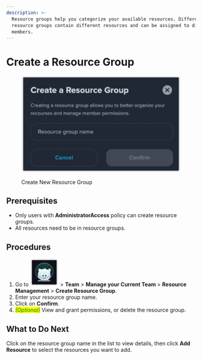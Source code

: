 ```yaml
---
description: >-
  Resource groups help you categorize your available resources. Different
  resource groups contain different resources and can be assigned to different
  members.
---
```


# Create a Resource Group

<figure><img src="../../.gitbook/assets/image (10).png" alt=""><figcaption><p>Create New Resource Group</p></figcaption></figure>

## Prerequisites

* Only users with **AdministratorAccess** policy can create resource groups.
* All resources need to be in resource groups.

## Procedures

1. Go to <img src="../../.gitbook/assets/image (20).png" alt="" data-size="line"> > **Team** > **Manage your Current Team** > **Resource Management** > **Create Resource Group**.
2. Enter your resource group name.
3. Click on **Confirm**.
4. _<mark style="color:green;">(Optional)</mark>_ View and grant permissions, or delete the resource group.

## **What to Do Next**

Click on the resource group name in the list to view details, then click **Add Resource** to select the resources you want to add.

